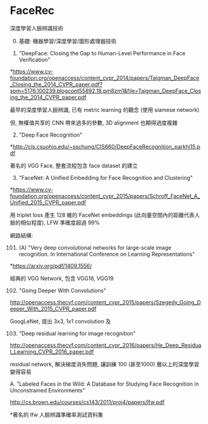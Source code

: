 # FaceRec

深度學習人臉辨識技術

0. 基礎: 機器學習/深度學習/圖形處理器技術

1. "DeepFace: Closing the Gap to Human-Level Performance in Face Verification"

*https://www.cv-foundation.org/openaccess/content_cvpr_2014/papers/Taigman_DeepFace_Closing_the_2014_CVPR_paper.pdf?spm=5176.100239.blogcont55892.18.pm8zm1&file=Taigman_DeepFace_Closing_the_2014_CVPR_paper.pdf

最早的深度學習人臉辨識, 已有 metric learning 的觀念 (使用 siamese network)

但, 無權值共享的 CNN 帶來過多的參數, 3D alignment 也顯得過度複雜


2. "Deep Face Recognition" 

*http://cis.csuohio.edu/~sschung/CIS660/DeepFaceRecognition_parkhi15.pdf

著名的 VGG Face, 整套流程包含 face dataset 的建立


3. "FaceNet: A Unified Embedding for Face Recognition and Clustering"

*https://www.cv-foundation.org/openaccess/content_cvpr_2015/papers/Schroff_FaceNet_A_Unified_2015_CVPR_paper.pdf

用 triplet loss 產生 128 維的 FaceNet embeddings (此向量空間內的距離代表人臉的相似程度), LFW 準確度超過 99%

網路結構:

101. (A) "Very deep convolutional networks for large-scale image recognition. In International Conference on Learning Representations"

*https://arxiv.org/pdf/1409.1556/

經典的 VGG Network, 包含 VGG16, VGG19

102. "Going Deeper With Convolutions"

http://openaccess.thecvf.com/content_cvpr_2015/papers/Szegedy_Going_Deeper_With_2015_CVPR_paper.pdf

GoogLeNet, 提出 3x3, 1x1 convolution 及

103. "Deep residual learning for image recognition"

http://openaccess.thecvf.com/content_cvpr_2016/papers/He_Deep_Residual_Learning_CVPR_2016_paper.pdf

residual network, 解決梯度消失問題, 讓訓練 100 (甚至1000) 層以上的深度學習變得容易


A. "Labeled Faces in the Wild: A Database for Studying Face Recognition in Unconstrained Environments"

http://cs.brown.edu/courses/cs143/2011/proj4/papers/lfw.pdf

*著名的 lfw 人臉辨識準確率測試資料集
